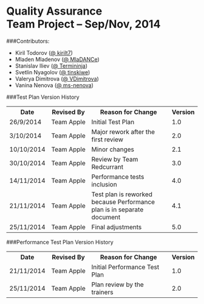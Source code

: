 # Quality Assurance<br/>Team Project – Sep/Nov, 2014 

###Contributors:
* Kiril Todorov ([@ kirilt7](https://github.com/kirilt7))
* Mladen Mladenov ([@ MlaDANCe](https://github.com/MlaDANCe))
* Stanislav Iliev ([@ Termininja](https://github.com/Termininja))
* Svetlin Nyagolov ([@ tinskiwe](https://github.com/tinskiwe))
* Valerya Dimitrova ([@ VDimitrova](https://github.com/VDimitrova))
* Vanina Nenova ([@ ms-nenova](https://github.com/ms-nenova))

###Test Plan Version History
<table>
    <tr><th>Date</th><th>Revised By</th><th>Reason for Change</th><th>Version</th></tr>
    <tr><td>26/9/2014</td><td>Team&nbsp;Apple</td><td>Initial Test Plan</td><td>1.0</td></tr>
    <tr><td>3/10/2014</td><td>Team&nbsp;Apple</td><td>Major rework after the first review</td><td>2.0</td></tr>
    <tr><td>10/10/2014</td><td>Team&nbsp;Apple</td><td>Minor changes</td><td>2.1</td></tr>
    <tr><td>30/10/2014</td><td>Team&nbsp;Apple</td><td>Review by Team Redcurrant</td><td>3.0</td></tr>
    <tr><td>14/11/2014</td><td>Team&nbsp;Apple</td><td>Performance tests inclusion</td><td>4.0</td></tr>
    <tr><td>21/11/2014</td><td>Team&nbsp;Apple</td><td>Test plan is reworked because Performance plan is in separate document</td><td>4.1</td></tr>
    <tr><td>25/11/2014</td><td>Team&nbsp;Apple</td><td>Final adjustments</td><td>5.0</td></tr>
</table>

###Performance Test Plan Version History
<table>
    <tr><th>Date</th><th>Revised By</th><th>Reason for Change</th><th>Version</th></tr>
    <tr><td>21/11/2014</td><td>Team&nbsp;Apple</td><td>Initial Performance Test Plan</td><td>1.0</td></tr>
    <tr><td>25/11/2014</td><td>Team&nbsp;Apple</td><td>Plan review by the trainers</td><td>2.0</td></tr>
</table>
